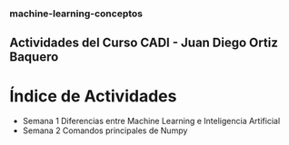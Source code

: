### machine-learning-conceptos
## Actividades del Curso CADI - Juan Diego Ortiz Baquero
# Índice de Actividades
- Semana 1 Diferencias entre Machine Learning e Inteligencia Artificial
- Semana 2 Comandos principales de Numpy
